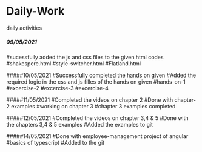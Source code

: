 # Daily-Work
daily activities

##### 09/05/2021
#sucessfully added the js and css files to the given html codes
#shakespere.html
#style-switcher.html
#Flatland.html

#####10/05/2021
#Successfully completed the hands on given
#Added the required logic in the css and js filles of the hands on given
#hands-on-1
#excercise-2
#excercise-3
#excercise-4

#####11/05/2021
#Completed the videos on chapter 2
#Done with chapter-2 examples
#working on chapter 3
#chapter 3 examples completed


#####12/05/2021
#Completed the videos on chapter 3,4 & 5
#Done with the chapters 3,4 & 5 examples
#Added the examples to git

#####14/05/2021
#Done with employee-management project of angular
#basics of typescript
#Added to the git
